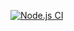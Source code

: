 [![Node.js CI](https://github.com/Asiphenombeleko/bootcamp-terminal-tests/actions/workflows/node.js.yml/badge.svg)](https://github.com/Asiphenombeleko/bootcamp-terminal-tests/actions/workflows/node.js.yml)